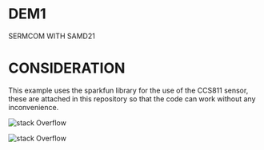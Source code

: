 # DEM1
SERMCOM WITH SAMD21

# CONSIDERATION
This example uses the sparkfun library for the use of the CCS811 sensor, these are attached in this repository so that the code can work without any inconvenience.

![stack Overflow](/master/foldIMg/CCS811.jpg) 

![stack Overflow](DEM/foldIMg/board-dev-overview.png) 

